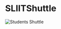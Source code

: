 ﻿# SLIITShuttle
![Students Shuttle](https://github.com/dilrukshax/SLIITShuttle/assets/100220079/22abb884-a4fe-4846-9d51-8cfe5af21463)
